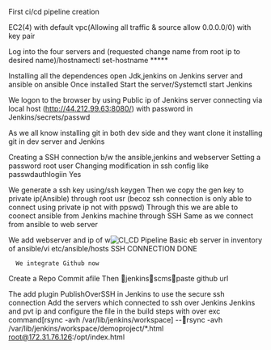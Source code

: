 First ci/cd pipeline creation


EC2(4) with default vpc(Allowing all traffic & source allow 0.0.0.0/0) with key pair
	


Log into the four servers and (requested change name from root ip to desired name)/hostnamectl set-hostname *****
                                                      


Installing all the dependences open Jdk,jenkins on Jenkins server and ansible on ansible 
Once installed Start the server/Systemctl start Jenkins
	 


We logon to the browser by using Public ip of Jenkins server connecting via local host (http://44.212.99.63:8080/) with password in Jenkins/secrets/passwd 
            


As we all know installing git in both dev side and they want clone it installing git in dev server and Jenkins 





Creating a SSH connection b/w the ansible,jenkins and webserver
         Setting a password root user
Changing modification in ssh config like passwdauthlogiin Yes





We generate a ssh key using/ssh keygen 
Then we copy the gen key to private ip(Ansible) through root usr (becoz ssh connection is only able to connect using private ip not with ppswd)
 Through this we are able to coonect ansible from Jenkins machine through SSH
Same as we connect  from ansible to web server 



We add webserver and ip of w![CI_CD Pipeline Basic](https://github.com/hemanth5544/ci-cd/assets/92920794/f3a465a7-6209-49f8-b493-8cc66effd29a)
eb server in inventory of ansible/vi etc/ansible/hosts
SSH CONNECTION DONE



      We integrate Github now 
Create a Repo
Commit afile 
Then jenkinsscmspaste github url






The add plugin PublishOverSSH in Jenkins to use the secure ssh connection
	Add the servers which connected to ssh over Jenkins
Jenkins and pvt ip	and configure the file  in the build steps with  over exc command[rsync -avh /var/lib/jenkins/workspace] --rsync -avh /var/lib/jenkins/workspace/demoproject/*.html root@172.31.76.126:/opt/index.html

 
